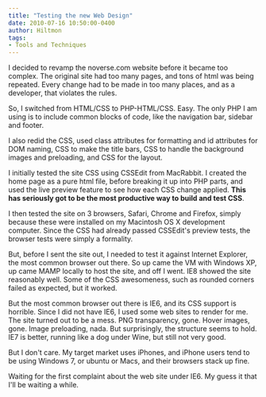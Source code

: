 ```yaml
---
title: "Testing the new Web Design"
date: 2010-07-16 10:50:00-0400
author: Hiltmon
tags:
- Tools and Techniques
---
```


I decided to revamp the noverse.com website before it became too complex.  The original site had too many pages, and tons of html was being repeated.  Every change had to be made in too many places, and as a developer, that violates the rules.

So, I switched from HTML/CSS to PHP-HTML/CSS.  Easy.  The only PHP I am using is to include common blocks of code, like the navigation bar, sidebar and footer.

I also redid the CSS, used class attributes for formatting and id attributes for DOM naming, CSS to make the title bars, CSS to handle the background images and preloading, and CSS for the layout.

I initially tested the site CSS using CSSEdit from MacRabbit.  I created the home page as a pure html file, before breaking it up into PHP parts, and used the live preview feature to see how each CSS change applied. **This has seriously got to be the most productive way to build and test CSS**.

I then tested the site on 3 browsers, Safari, Chrome and Firefox, simply because these were installed on my Macintosh OS X development computer.  Since the CSS had already passed CSSEdit's preview tests, the browser tests were simply a formality.

But, before I sent the site out, I needed to test it against Internet Explorer, the most common browser out there.  So up came the VM with Windows XP, up came MAMP locally to host the site, and off I went.  IE8 showed the site reasonably well.  Some of the CSS awesomeness, such as rounded corners failed as expected, but it worked.

But the most common browser out there is IE6, and its CSS support is horrible.  Since I did not have IE6, I used some web sites to render for me.  The site turned out to be a mess.  PNG transparency, gone.  Hover images, gone.  Image preloading, nada. But surprisingly, the structure seems to hold.  IE7 is better, running like a dog under Wine, but still not very good.

But I don't care.  My target market uses iPhones, and iPhone users tend to be using Windows 7, or ubuntu or Macs, and their browsers stack up fine.

Waiting for the first complaint about the web site under IE6.  My guess it that I'll be waiting a while.

